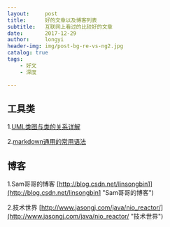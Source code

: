 ```yaml
---
layout:     post
title:      好的文章以及博客列表
subtitle:   互联网上看过的比较好的文章
date:       2017-12-29
author:     longyi
header-img: img/post-bg-re-vs-ng2.jpg
catalog: true
tags:
    - 好文
    - 深度
    
---
```


## 工具类

1.[UML类图与类的关系详解](http://www.uml.org.cn/oobject/201104212.asp "UML类图与类的关系详解")

2.[markdown通用的常用语法](http://www.jianshu.com/p/e989689a331d)

## 博客

1.Sam哥哥的博客 [http://blog.csdn.net/linsongbin1](http://blog.csdn.net/linsongbin1 "Sam哥哥的博客")

2.技术世界 [http://www.jasongj.com/java/nio_reactor/](http://www.jasongj.com/java/nio_reactor/ "技术世界")




